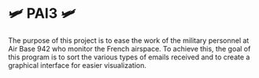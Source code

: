 # 🛩 PAI3 🛩
The purpose of this project is to ease the work of the military personnel at Air Base 942 who monitor the French airspace. To achieve this, the goal of this program is to sort the various types of emails received and to create a graphical interface for easier visualization.
